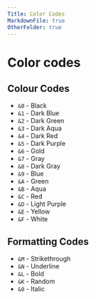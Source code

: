 ```yaml
---
Title: Color Codes
MarkdownFile: true
OtherFolder: true
---
```

# Color codes

## Colour Codes

* `&0` - Black
* `&1` - Dark Blue
* `&2` - Dark Green
* `&3` - Dark Aqua
* `&4` - Dark Red
* `&5` - Dark Purple
* `&6` - Gold
* `&7` - Gray
* `&8` - Dark Gray
* `&9` - Blue
* `&A` - Green
* `&B` - Aqua
* `&C` - Red
* `&D` - Light Purple
* `&E` - Yellow
* `&F` - White

## Formatting Codes

* `&M` - Strikethrough
* `&N` - Underline
* `&L` - Bold
* `&K` - Random
* `&0` - Italic
